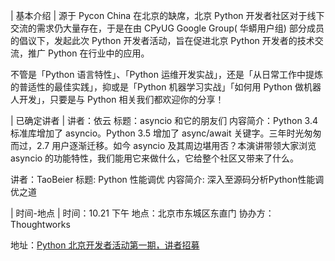 | 基本介绍 |
源于 Pycon China 在北京的缺席，北京 Python 开发者社区对于线下交流的需求仍大量存在，于是在由 CPyUG Google Group( 华蟒用户组) 部分成员的倡议下，发起此次 Python 开发者活动，旨在促进北京 Python 开发者的技术交流，推广 Python 在行业中的应用。

不管是「Python 语言特性」、「Python 运维开发实战」，还是「从日常工作中提炼的普适性的最佳实践」，抑或是「Python 机器学习实战」「如何用 Python 做机器人开发」，只要是与 Python 相关我们都欢迎你的分享！

| 已确定讲者 |
讲者：依云
标题：asyncio 和它的朋友们
内容简介：Python 3.4 标准库增加了 asyncio。Python 3.5 增加了 async/await 关键字。三年时光匆匆而过，2.7 用户逐渐迁移。如今 asyncio 及其周边堪用否？本演讲带领大家浏览 asyncio 的功能特性，我们能用它来做什么，它给整个社区又带来了什么。 

讲者：TaoBeier
标题: Python 性能调优
内容简介: 深入至源码分析Python性能调优之道

| 时间-地点 |
时间：10.21 下午
地点：北京市东城区东直门
协办方： Thoughtworks

地址：[Python 北京开发者活动第一期，讲者招募](https://form.mikecrm.com/PAFwAW)
